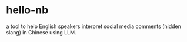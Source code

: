 # hello-nb

a tool to help English speakers interpret social media comments (hidden slang) in Chinese using LLM.
